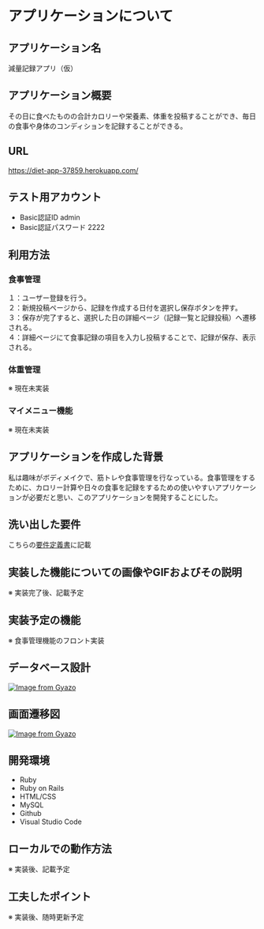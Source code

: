 # アプリケーションについて

## アプリケーション名	
  減量記録アプリ（仮）
## アプリケーション概要
  その日に食べたものの合計カロリーや栄養素、体重を投稿することができ、毎日の食事や身体のコンディションを記録することができる。
## URL
  https://diet-app-37859.herokuapp.com/
## テスト用アカウント
  - Basic認証ID admin
  - Basic認証パスワード 2222
## 利用方法
### 食事管理
  １：ユーザー登録を行う。  
  ２：新規投稿ページから、記録を作成する日付を選択し保存ボタンを押す。  
  ３：保存が完了すると、選択した日の詳細ページ（記録一覧と記録投稿）へ遷移される。  
  ４：詳細ページにて食事記録の項目を入力し投稿することで、記録が保存、表示される。  
### 体重管理
  ※ 現在未実装
### マイメニュー機能
  ※ 現在未実装
## アプリケーションを作成した背景
  私は趣味がボディメイクで、筋トレや食事管理を行なっている。食事管理をするために、カロリー計算や日々の食事を記録をするための使いやすいアプリケーションが必要だと思い、このアプリケーションを開発することにした。
## 洗い出した要件
こちらの[要件定義書](1IKgBYdU9itBpVNo6cb4urZDtvRVYeDn5MKTrXzAaYRc/edit#gid=982722306)に記載
## 実装した機能についての画像やGIFおよびその説明
  ※ 実装完了後、記載予定
## 実装予定の機能
  ※ 食事管理機能のフロント実装
## データベース設計
  [![Image from Gyazo](https://i.gyazo.com/8da20ccd2a092d2b09584f8f06d5011e.png)](https://gyazo.com/8da20ccd2a092d2b09584f8f06d5011e)
## 画面遷移図
  [![Image from Gyazo](https://i.gyazo.com/e7f7369d3e1f53dc19d831f050807b68.png)](https://gyazo.com/e7f7369d3e1f53dc19d831f050807b68)
## 開発環境	
  - Ruby
  - Ruby on Rails
  - HTML/CSS
  - MySQL
  - Github
  - Visual Studio Code
## ローカルでの動作方法
  ※ 実装後、記載予定
## 工夫したポイント
  ※ 実装後、随時更新予定